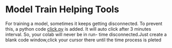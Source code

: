 # Model Train Helping Tools
For training a model, sometimes it keeps getting disconnected. To prevent this, a python code [click.py][clk] is added. It will auto click after 3 minutes interval. So, your colab will never be in run- time disconnected.Just create a blank code window,click your cursor there until the time process is pleted 


[clk]: https://github.com/sabbirahmedAUST/ModelTrainTools/blob/main/click.py
